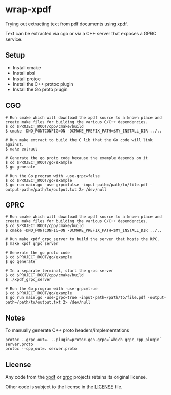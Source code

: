 # wrap-xpdf

Trying out extracting text from pdf documents using [xpdf](https://www.xpdfreader.com/opensource.html).

Text can be extracted via cgo or via a C++ server that exposes a GPRC service.

## Setup
* Install cmake
* Install absl
* Install protoc
* Install the C++ protoc plugin
* Install the Go proto plugin

## CGO
```
# Run cmake which will download the xpdf source to a known place and create make files for building the various C/C++ dependencies.
$ cd $PROJECT_ROOT/cpp/cmake/build
$ cmake -DNO_FONTCONFIG=ON -DCMAKE_PREFIX_PATH=$MY_INSTALL_DIR ../..

# Run make extract to build the C lib that the Go code will link against.
$ make extract

# Generate the go proto code because the example depends on it
$ cd $PROJECT_ROOT/go/example
$ go generate

# Run the Go program with -use-grpc=false
$ cd $PROJECT_ROOT/go/example
$ go run main.go -use-grpc=false -input-path=/path/to/file.pdf -output-path=/path/to/output.txt 2> /dev/null
```

## GPRC
```
# Run cmake which will download the xpdf source to a known place and create make files for building the various C/C++ dependencies.
$ cd $PROJECT_ROOT/cpp/cmake/build
$ cmake -DNO_FONTCONFIG=ON -DCMAKE_PREFIX_PATH=$MY_INSTALL_DIR ../..

# Run make xpdf_grpc_server to build the server that hosts the RPC.
$ make xpdf_grpc_server

# Generate the go proto code
$ cd $PROJECT_ROOT/go/example
$ go generate

# In a separate terminal, start the grpc server
$ cd $PROJECT_ROOT/cpp/cmake/build
$ ./xpdf_grpc_server

# Run the Go program with -use-grpc=true
$ cd $PROJECT_ROOT/go/example
$ go run main.go -use-grpc=true -input-path=/path/to/file.pdf -output-path=/path/to/output.txt 2> /dev/null
```

## Notes
To manually generate C++ proto headers/implementations

```
protoc --grpc_out=. --plugin=protoc-gen-grpc=`which grpc_cpp_plugin` server.proto
protoc --cpp_out=. server.proto
```

## License
Any code from the [xpdf](https://www.xpdfreader.com/opensource.html) or [grpc](https://github.com/grpc/grpc) projects retains its original license.

Other code is subject to the license in the [LICENSE](https://github.com/adamvduke/wrap-extract/blob/main/LICENSE) file.